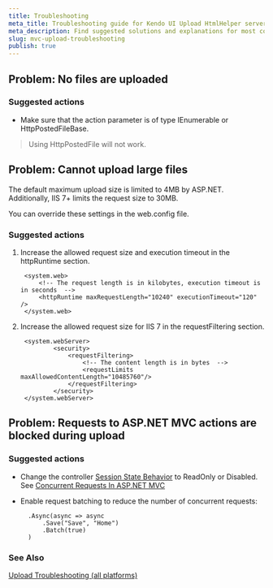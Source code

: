 ```yaml
---
title: Troubleshooting
meta_title: Troubleshooting guide for Kendo UI Upload HtmlHelper server-side wrapper
meta_description: Find suggested solutions and explanations for most common issues which may occur while using Kendo UI Upload HtmlHelper extension.
slug: mvc-upload-troubleshooting
publish: true
---
```


## Problem: No files are uploaded

### Suggested actions

* Make sure that the action parameter is of type IEnumerable<HttpPostedFileBase> or HttpPostedFileBase.

> Using HttpPostedFile will not work.

## Problem: Cannot upload large files

The default maximum upload size is limited to 4MB by ASP.NET. Additionally, IIS 7+ limits the request size to 30MB.

You can override these settings in the web.config file.

### Suggested actions

1. Increase the allowed request size and execution timeout in the httpRuntime section.

        <system.web>
            <!-- The request length is in kilobytes, execution timeout is in seconds  -->
            <httpRuntime maxRequestLength="10240" executionTimeout="120" />
        </system.web>

2. Increase the allowed request size for IIS 7 in the requestFiltering section.

        <system.webServer>
                <security>
                    <requestFiltering>
                        <!-- The content length is in bytes  -->
                        <requestLimits maxAllowedContentLength="10485760"/>
                    </requestFiltering>
                </security>
        </system.webServer>

## Problem: Requests to ASP.NET MVC actions are blocked during upload

### Suggested actions

* Change the controller [Session State Behavior](http://msdn.microsoft.com/en-us/library/system.web.sessionstate.sessionstatebehavior.aspx) to ReadOnly or Disabled.
See [Concurrent Requests In ASP.NET MVC](http://weblogs.asp.net/imranbaloch/archive/2010/07/10/concurrent-requests-in-asp-net-mvc.aspx)

* Enable request batching to reduce the number of concurrent requests:

        .Async(async => async
            .Save("Save", "Home")
            .Batch(true)
        )

### See Also

[Upload Troubleshooting (all platforms)](/getting-started/web/upload/troubleshooting)

